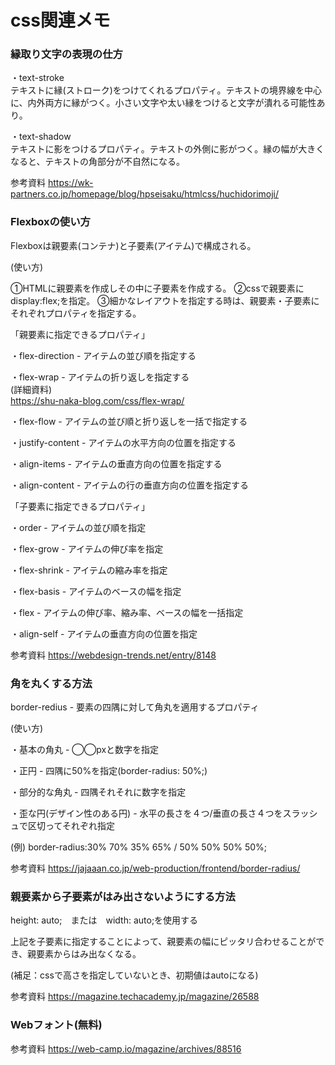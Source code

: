 # css関連メモ

###  縁取り文字の表現の仕方

・text-stroke  
テキストに縁(ストローク)をつけてくれるプロパティ。テキストの境界線を中心に、内外両方に縁がつく。小さい文字や太い縁をつけると文字が潰れる可能性あり。

・text-shadow  
テキストに影をつけるプロパティ。テキストの外側に影がつく。縁の幅が大きくなると、テキストの角部分が不自然になる。


参考資料
https://wk-partners.co.jp/homepage/blog/hpseisaku/htmlcss/huchidorimoji/


###  Flexboxの使い方

Flexboxは親要素(コンテナ)と子要素(アイテム)で構成される。  

(使い方)

①HTMLに親要素を作成しその中に子要素を作成する。
②cssで親要素にdisplay:flex;を指定。
③細かなレイアウトを指定する時は、親要素・子要素にそれぞれプロパティを指定する。  

「親要素に指定できるプロパティ」

・flex-direction - アイテムの並び順を指定する

・flex-wrap - アイテムの折り返しを指定する  
(詳細資料)  
https://shu-naka-blog.com/css/flex-wrap/

・flex-flow - アイテムの並び順と折り返しを一括で指定する

・justify-content - アイテムの水平方向の位置を指定する

・align-items - アイテムの垂直方向の位置を指定する

・align-content - アイテムの行の垂直方向の位置を指定する

「子要素に指定できるプロパティ」

・order - アイテムの並び順を指定

・flex-grow - アイテムの伸び率を指定

・flex-shrink - アイテムの縮み率を指定

・flex-basis - アイテムのベースの幅を指定

・flex - アイテムの伸び率、縮み率、ベースの幅を一括指定

・align-self - アイテムの垂直方向の位置を指定


参考資料
https://webdesign-trends.net/entry/8148


### 角を丸くする方法

border-redius - 要素の四隅に対して角丸を適用するプロパティ

(使い方)

・基本の角丸 - ◯◯pxと数字を指定

・正円 - 四隅に50%を指定(border-radius: 50%;)

・部分的な角丸 - 四隅それそれに数字を指定

・歪な円(デザイン性のある円) - 水平の長さを４つ/垂直の長さ４つをスラッシュで区切ってそれぞれ指定

(例) border-radius:30% 70% 35% 65% / 50% 50% 50% 50%;

参考資料
https://jajaaan.co.jp/web-production/frontend/border-radius/


### 親要素から子要素がはみ出さないようにする方法

height: auto;　または　width: auto;を使用する

上記を子要素に指定することによって、親要素の幅にピッタリ合わせることができ、親要素からはみ出なくなる。

(補足：cssで高さを指定していないとき、初期値はautoになる)

参考資料
https://magazine.techacademy.jp/magazine/26588


### Webフォント(無料)


参考資料
https://web-camp.io/magazine/archives/88516
